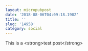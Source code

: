 ```yaml
---
layout: micropubpost
date: '2018-08-06T04:09:18.190Z'
title: ''
slug: '14958'
category: social
---
```

This is a &lt;strong&gt;test post&lt;/strong&gt;
